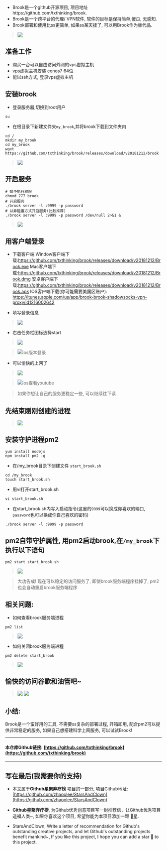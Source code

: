 - Brook是一个github开源项目, 项目地址https://github.com/txthinking/brook.
- Brook是一个跨平台的代理/ VPN软件, 软件的目标是保持简单,傻瓜, 无感知.
- Brook部署和使用比ss更简单, 如果ss某天挂了, 可以用Brook作为替代品.

> ![](https://raw.githubusercontent.com/zhaoolee/StarsAndClown/master/images/103a07ce3aad4fcb99042d113758d5dd.png)





## 准备工作
- 购买一台可以自由访问外网的vps虚拟主机
- vps虚拟主机安装 cenos7 64位
- 能以ssh方式, 登录vps虚拟主机

## 安装brook
- 登录服务器,切换到root用户
```
su
```
- 在根目录下新建文件夹`my_brook`,并将brook下载到文件夹内
```
cd / 
mkdir my_brook
cd my_brook 
wget https://github.com/txthinking/brook/releases/download/v20181212/brook
```
> ![](https://raw.githubusercontent.com/zhaoolee/StarsAndClown/master/images/a5441bb922e141358be97593ed02c2f4.png)

## 开启服务

```
# 赋予执行权限
chmod 777 brook
# 开启服务
./brook server -l :9999 -p password
# 以非阻塞方式开启服务(比较推荐)
./brook server -l :9999 -p password /dev/null 2>&1 &
```
> ![](https://raw.githubusercontent.com/zhaoolee/StarsAndClown/master/images/3123d6eb7c0240f0be10f4e84f24f0fa.png)

## 用客户端登录
- 下载客户端
Window客户端下载:https://github.com/txthinking/brook/releases/download/v20181212/Brook.exe
Mac客户端下载:https://github.com/txthinking/brook/releases/download/v20181212/Brook.dmg
安卓客户端下载:https://github.com/txthinking/brook/releases/download/v20181212/Brook.apk
IOS客户端下载(你可能需要美国区账户): https://itunes.apple.com/us/app/brook-brook-shadowsocks-vpn-proxy/id1216002642

- 填写登录信息
> ![](https://raw.githubusercontent.com/zhaoolee/StarsAndClown/master/images/ee9ace5ac4aa4954bfa0635dce054b7f.png)
- 右击任务栏图标选择start
> ![](https://raw.githubusercontent.com/zhaoolee/StarsAndClown/master/images/61df874302054fb0b243f1667cf00d2f.png)

> ![ios版本登录](https://raw.githubusercontent.com/zhaoolee/StarsAndClown/master/images/e6417ed2c8fa44c8be6d1bc7c3cd85e1.jpeg)




- 可以愉快的上网了
> ![](https://raw.githubusercontent.com/zhaoolee/StarsAndClown/master/images/7d419ce83da34a148dba31a79d784651.png)

> ![ios查看youtube](https://raw.githubusercontent.com/zhaoolee/StarsAndClown/master/images/cd34e1d662f04a05872a290ecc45906a.jpeg)



> 如果你想让自己的服务更稳定一些, 可以继续往下读
## 先结束刚刚创建的进程
> ![](https://raw.githubusercontent.com/zhaoolee/StarsAndClown/master/images/abf28072e9654c8db85b7a7692cc0c4d.png)

## 安装守护进程pm2
```
yum install nodejs
npm install pm2 -g
```
- 在/my_brook目录下创建文件 `start_brook.sh`
```
cd /my_brook
touch start_brook.sh
```
- 用vi打开start_brook.sh
```
vi start_brook.sh
```
- 在start_brook.sh内写入启动指令(这里的`9999`可以换成你喜欢的端口, `password`也可以换成你自己喜欢的密码)
```
./brook server -l :9999 -p password
```
## pm2自带守护属性, 用pm2启动brook,在`/my_brook`下执行以下语句
```
pm2 start start_brook.sh
```
> ![](https://raw.githubusercontent.com/zhaoolee/StarsAndClown/master/images/f668cf1a9c3e4a87bbcafb982463d254.png)

>  大功告成! 现在可以稳定的访问服务了, 即使brook服务端程序挂掉了, pm2也会自动重启brook服务端程序

## 相关问题:

- 如何查看brook服务端进程

```
pm2 list
```
> ![](https://raw.githubusercontent.com/zhaoolee/StarsAndClown/master/images/bbc0911b0c7c46b2ae7aa41b49494c56.png)

- 如何关闭brook服务端进程

```
pm2 delete start_brook
```

> ![](https://raw.githubusercontent.com/zhaoolee/StarsAndClown/master/images/0b99a8989e30413b9220791ef9dcedd1.png)

## 愉快的访问谷歌和油管吧~
> ![](https://raw.githubusercontent.com/zhaoolee/StarsAndClown/master/images/a95904d07068414db84e426d6f4ca20e.png)
> ![](https://raw.githubusercontent.com/zhaoolee/StarsAndClown/master/images/1af4e19197464f89a9b51a42450ba755.png)


## 小结:
Brook是一个蛮好用的工具, 不需要ss复杂的部署过程, 开箱即用, 配合pm2可以提供非常稳定的服务, 如果自己想搭建科学上网服务, 可以试试Brook!  



---

#### 本仓库Github链接: [https://github.com/txthinking/brook](https://github.com/txthinking/brook)

---

## 写在最后(我需要你的支持)
- 本文属于**Github星聚弃疗榜** 项目的一部分, 项目Github地址: [https://github.com/zhaoolee/StarsAndClown](https://github.com/zhaoolee/StarsAndClown)

- **Github星聚弃疗榜**, 为Github优秀创意项目写一封推荐信，让Github优秀项目造福人类~, 如果你喜欢这个项目, 希望你能为本项目添加一颗 🌟星.

- StarsAndClown, Write a letter of recommendation for Github's outstanding creative projects, and let Github's outstanding projects benefit mankind~, If you like this project, I hope you can add a star 🌟 to this project.





